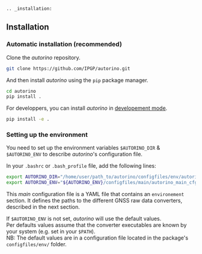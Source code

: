 ```{eval-rst}
.. _installation:
```

## Installation

### Automatic installation (recommended)

Clone the _autorino_ repository. 
```bash
git clone https://github.com/IPGP/autorino.git
```
And then install _autorino_ using the `pip` package manager. 
```bash
cd autorino
pip install .
```

For developpers, you can install _autorino_ in [developement mode](https://setuptools.pypa.io/en/latest/userguide/development_mode.html).
```bash
pip install -e .
```

### Setting up the environment

You need to set up the environment variables `$AUTORINO_DIR` & `$AUTORINO_ENV` 
to describe _autorino_'s configuration file.

In your `.bashrc` or `.bash_profile` file, add the following lines:
```bash
export AUTORINO_DIR="/home/user/path_to/autorino/configfiles/env/autorino_env.yml"
export AUTORINO_ENV="${AUTORINO_ENV}/configfiles/main/autorino_main_cfg.yml"
```

This _main_ configuration file is a YAML file that contains an `environement` section.
It defines the paths to the different GNSS raw data converters, described in the next section.

If `$AUTORINO_ENV` is not set, _autorino_ will use the default values.  
Per defaults values assume that the converter executables are known by your system (e.g. set in your `$PATH`).  
NB: The default values are in a configuration file located in the package's `configfiles/env/` folder.
